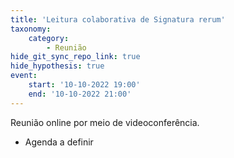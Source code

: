 ```yaml
---
title: 'Leitura colaborativa de Signatura rerum'
taxonomy:
    category:
        - Reunião
hide_git_sync_repo_link: true
hide_hypothesis: true
event:
    start: '10-10-2022 19:00'
    end: '10-10-2022 21:00'
---
```


Reunião online por meio de videoconferência.

- Agenda a definir
